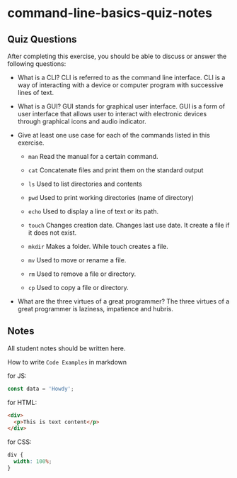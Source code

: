 # command-line-basics-quiz-notes

## Quiz Questions

After completing this exercise, you should be able to discuss or answer the following questions:

- What is a CLI?
  CLI is referred to as the command line interface.
  CLI is a way of interacting with a device or computer program with successive lines of text.

- What is a GUI?
  GUI stands for graphical user interface.
  GUI is a form of user interface that allows user to interact with electronic devices through graphical icons and audio indicator.

- Give at least one use case for each of the commands listed in this exercise.

  - `man`
    Read the manual for a certain command.

  - `cat`
    Concatenate files and print them on the standard output

  - `ls`
    Used to list directories and contents

  - `pwd`
    Used to print working directories (name of directory)

  - `echo`
    Used to display a line of text or its path.

  - `touch`
    Changes creation date. Changes last use date.
    It create a file if it does not exist.

  - `mkdir`
    Makes a folder. While touch creates a file.

  - `mv`
    Used to move or rename a file.

  - `rm`
    Used to remove a file or directory.

  - `cp`
    Used to copy a file or directory.

- What are the three virtues of a great programmer?
  The three virtues of a great programmer is laziness, impatience and hubris.

## Notes

All student notes should be written here.

How to write `Code Examples` in markdown

for JS:

```javascript
const data = 'Howdy';
```

for HTML:

```html
<div>
  <p>This is text content</p>
</div>
```

for CSS:

```css
div {
  width: 100%;
}
```

